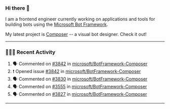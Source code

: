 ### Hi there 👋

I am a frontend engineer currently working on applications and tools for building bots using the [Microsoft Bot Framework](https://dev.botframework.com/).

My latest project is [Composer](https://github.com/microsoft/BotFramework-Composer) -- a visual bot designer. Check it out!

---

### 👨🏻‍💻 Recent Activity

<!--START_SECTION:activity-->
1. 🗣 Commented on [#3842](https://github.com//microsoft/BotFramework-Composer/issues/3842) in [microsoft/BotFramework-Composer](https://github.com//microsoft/BotFramework-Composer)
2. ❗️ Opened issue [#3842](https://github.com//microsoft/BotFramework-Composer/issues/3842) in [microsoft/BotFramework-Composer](https://github.com//microsoft/BotFramework-Composer)
3. 🗣 Commented on [#3830](https://github.com//microsoft/BotFramework-Composer/issues/3830) in [microsoft/BotFramework-Composer](https://github.com//microsoft/BotFramework-Composer)
4. 🗣 Commented on [#3555](https://github.com//microsoft/BotFramework-Composer/issues/3555) in [microsoft/BotFramework-Composer](https://github.com//microsoft/BotFramework-Composer)
5. 🗣 Commented on [#3827](https://github.com//microsoft/BotFramework-Composer/issues/3827) in [microsoft/BotFramework-Composer](https://github.com//microsoft/BotFramework-Composer)
<!--END_SECTION:activity-->

---

<!--
**a-b-r-o-w-n/a-b-r-o-w-n** is a ✨ _special_ ✨ repository because its `README.md` (this file) appears on your GitHub profile.

Here are some ideas to get you started:

- 🔭 I’m currently working on ...
- 🌱 I’m currently learning ...
- 👯 I’m looking to collaborate on ...
- 🤔 I’m looking for help with ...
- 💬 Ask me about ...
- 📫 How to reach me: ...
- 😄 Pronouns: ...
- ⚡ Fun fact: ...
-->
